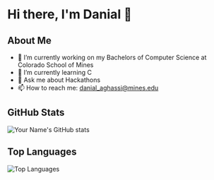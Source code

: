 # Hi there, I'm Danial 👋

## About Me
- 🔭 I’m currently working on my Bachelors of Computer Science at Colorado School of Mines
- 🌱 I’m currently learning C
- 💬 Ask me about Hackathons
- 📫 How to reach me: danial_aghassi@mines.edu

## GitHub Stats
![Your Name's GitHub stats](https://github-readme-stats.vercel.app/api?username=daghassi&show_icons=true&theme=radical)

## Top Languages
![Top Languages](https://github-readme-stats.vercel.app/api/top-langs/?username=daghassi&layout=compact&theme=radical)
